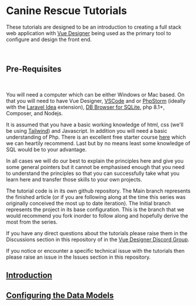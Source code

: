 # Canine Rescue Tutorials

These tutorials are designed to be an introduction to creating a full stack web application with [Vue Designer](https://vuedesigner.com/) being used as the primary tool to configure and design the front end.

<br>

## Pre-Requisites

<br>

You will need a computer which can be either Windows or Mac based. On that you will need to have Vue Designer, [VSCode](https://code.visualstudio.com/) and or [PhpStorm](https://www.jetbrains.com/phpstorm/) (ideally with the [Laravel Idea](https://laravel-idea.com/) extension), [DB Browser for SQLite](https://github.com/sqlitebrowser/sqlitebrowser/releases/tag/v3.12.2), php 8.1+, Composer, and Nodejs.

It is assumed that you have a basic working knowledge of html, css (we'll be using [Tailwind](https://tailwindcss.com/)) and Javascript. In addition you will need a basic understanding of Php. There is an excellent free starter course [here](https://laracasts.com/series/php-for-beginners-2023-edition) which we can heartily recommend. Last but by no means least some knowledge of SQL would be to your advantage.

In all cases we will do our best to explain the principles here and give you some general pointers but it cannot be emphasised enough that you need to understand the principles so that you can successfully take what you learn here and transfer those skills to your own projects.

The tutorial code is in its own github repository. The Main branch represents the finished article (or if you are following along at the time this series was originally conceived the most up to date iteration). The Initial branch represents the project in its base configuration. This is the branch that we would recommend you fork inorder to follow along and hopefully derive the most from the series.

If you have any direct questions about the tutorials please raise them in the Discussions section in this repository of in the [Vue Designer Discord Group](https://discord.com/invite/CeXtx8hXYf).

If you notice or encounter a specific technical issue with the tutorials then please raise an issue in the Issues section in this repository.

## [Introduction](/Tutorials/introduction.md)

## [Configuring the Data Models](/Tutorials/datamodels.md)
